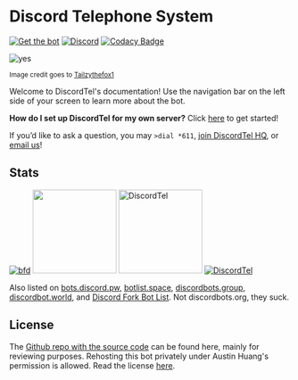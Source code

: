 # Discord Telephone System

[![Get the bot](https://img.shields.io/badge/Discord-Get_The_Bot-7289DA.svg)](https://discordapp.com/oauth2/authorize?client_id=377609965554237453&scope=bot) [![Discord](https://img.shields.io/discord/281815661317980160.svg)](https://discord.gg/RN7pxrB) [![Codacy Badge](https://api.codacy.com/project/badge/Grade/e43f2cd06bca428c8389c8f0378a85bc)](https://www.codacy.com/app/austinhuang0131/discordtel?utm_source=github.com&amp;utm_medium=referral&amp;utm_content=austinhuang0131/discordtel&amp;utm_campaign=Badge_Grade)

![yes](https://cdn.discordapp.com/attachments/393598647679582218/393956037637570560/DTel-chan.png)

<small>Image credit goes to [Tailzythefox1](https://tailzythefox1.deviantart.com/)</small>

Welcome to DiscordTel's documentation! Use the navigation bar on the left side of your screen to learn more about the bot.

**How do I set up DiscordTel for my own server?** Click [here](http://discordtel.readthedocs.io/en/latest/Setup%20Guide/) to get started!

If you’d like to ask a question, you may `>dial *611`, [join DiscordTel HQ](https://discord.gg/RN7pxrB), or [email us](mailto:discordtel@austinhuang.me)!

## Stats
[![bfd](https://botsfordiscord.com/api/v1/bots/377609965554237453/embed.svg)](https://botsfordiscord.com/bot/377609965554237453) <a href="https://discordbotlist.com/bots/377609965554237453"><img src="https://discordbotlist.com/bots/377609965554237453/widget.svg" height="150" /></a> <a href="https://divinediscordbots.com/bots/377609965554237453" ><img src='https://divinediscordbots.com/api/widget/377609965554237453.svg' alt='DiscordTel' height="150"></a> [![DiscordTel](https://bots.ondiscord.xyz/bots/377609965554237453/embed?showGuilds=true)](https://bots.ondiscord.xyz/bots/377609965554237453)

Also listed on [bots.discord.pw](https://bots.discord.pw/bots/377609965554237453), [botlist.space](https://botlist.space/view/377609965554237453), [discordbots.group](https://discordbots.group/bot/377609965554237453), [discordbot.world](https://discordbot.world/bot/377609965554237453), and [Discord Fork Bot List](https://discordbots.co.uk/bots/377609965554237453/). Not discordbots.org, they suck.

## License
The [Github repo with the source code](https://github.com/austinhuang0131/discordtel) can be found here, mainly for reviewing purposes. Rehosting this bot privately under Austin Huang's permission is allowed. Read the license [here](https://github.com/austinhuang0131/discordtel/blob/master/LICENSE).
